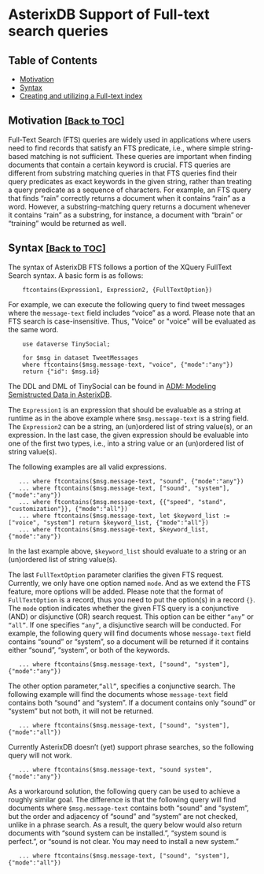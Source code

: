 <!--
 ! Licensed to the Apache Software Foundation (ASF) under one
 ! or more contributor license agreements.  See the NOTICE file
 ! distributed with this work for additional information
 ! regarding copyright ownership.  The ASF licenses this file
 ! to you under the Apache License, Version 2.0 (the
 ! "License"); you may not use this file except in compliance
 ! with the License.  You may obtain a copy of the License at
 !
 !   http://www.apache.org/licenses/LICENSE-2.0
 !
 ! Unless required by applicable law or agreed to in writing,
 ! software distributed under the License is distributed on an
 ! "AS IS" BASIS, WITHOUT WARRANTIES OR CONDITIONS OF ANY
 ! KIND, either express or implied.  See the License for the
 ! specific language governing permissions and limitations
 ! under the License.
 !-->

# AsterixDB  Support of Full-text search queries #

## <a id="toc">Table of Contents</a> ##

* [Motivation](#Motivation)
* [Syntax](#Syntax)
* [Creating and utilizing a Full-text index](#FulltextIndex)

## <a id="Motivation">Motivation</a> <font size="4"><a href="#toc">[Back to TOC]</a></font> ##

Full-Text Search (FTS) queries are widely used in applications where users need to find records that satisfy
an FTS predicate, i.e., where simple string-based matching is not sufficient. These queries are important when
finding documents that contain a certain keyword is crucial. FTS queries are different from substring matching
queries in that FTS queries find their query predicates as exact keywords in the given string, rather than
treating a query predicate as a sequence of characters. For example, an FTS query that finds “rain” correctly
returns a document when it contains “rain” as a word. However, a substring-matching query returns a document
whenever it contains “rain” as a substring, for instance, a document with “brain” or “training” would be
returned as well.

## <a id="Syntax">Syntax</a> <font size="4"><a href="#toc">[Back to TOC]</a></font> ##

The syntax of AsterixDB FTS follows a portion of the XQuery FullText Search syntax.
A basic form is as follows:

        ftcontains(Expression1, Expression2, {FullTextOption})

For example, we can execute the following query to find tweet messages where the `message-text` field includes
“voice” as a word. Please note that an FTS search is case-insensitive.
Thus, "Voice" or "voice" will be evaluated as the same word.

        use dataverse TinySocial;

        for $msg in dataset TweetMessages
        where ftcontains($msg.message-text, "voice", {"mode":"any"})
        return {"id": $msg.id}

The DDL and DML of TinySocial can be found in [ADM: Modeling Semistructed Data in AsterixDB](primer.html#ADM:_Modeling_Semistructed_Data_in_AsterixDB).

The `Expression1` is an expression that should be evaluable as a string at runtime as in the above example
where `$msg.message-text` is a string field. The `Expression2` can be a string, an (un)ordered list
of string value(s), or an expression. In the last case, the given expression should be evaluable
into one of the first two types, i.e., into a string value or an (un)ordered list of string value(s).

The following examples are all valid expressions.

       ... where ftcontains($msg.message-text, "sound", {"mode":"any"})
       ... where ftcontains($msg.message-text, ["sound", "system"], {"mode":"any"})
       ... where ftcontains($msg.message-text, {{"speed", "stand", "customization"}}, {"mode":"all"})
       ... where ftcontains($msg.message-text, let $keyword_list := ["voice", "system"] return $keyword_list, {"mode":"all"})
       ... where ftcontains($msg.message-text, $keyword_list, {"mode":"any"})

In the last example above, `$keyword_list` should evaluate to a string or an (un)ordered list of string value(s).

The last `FullTextOption` parameter clarifies the given FTS request. Currently, we only have one option named `mode`.
And as we extend the FTS feature, more options will be added. Please note that the format of `FullTextOption`
is a record, thus you need to put the option(s) in a record `{}`.
The `mode` option indicates whether the given FTS query is a conjunctive (AND) or disjunctive (OR) search request.
This option can be either `“any”` or `“all”`. If one specifies `“any”`, a disjunctive search will be conducted.
For example, the following query will find documents whose `message-text` field contains “sound” or “system”,
so a document will be returned if it contains either “sound”, “system”, or both of the keywords.

       ... where ftcontains($msg.message-text, ["sound", "system"], {"mode":"any"})

The other option parameter,`“all”`, specifies a conjunctive search. The following example will find the documents whose
`message-text` field contains both “sound” and “system”. If a document contains only “sound” or “system” but
not both, it will not be returned.

       ... where ftcontains($msg.message-text, ["sound", "system"], {"mode":"all"})

Currently AsterixDB doesn’t (yet) support phrase searches, so the following query will not work.

       ... where ftcontains($msg.message-text, "sound system", {"mode":"any"})

As a workaround solution, the following query can be used to achieve a roughly similar goal. The difference is that
the following query will find documents where `$msg.message-text` contains both “sound” and “system”, but the order
and adjacency of “sound” and “system” are not checked, unlike in a phrase search. As a result, the query below would
also return documents with “sound system can be installed.”, “system sound is perfect.”,
or “sound is not clear. You may need to install a new system.”

       ... where ftcontains($msg.message-text, ["sound", "system"], {"mode":"all"})
